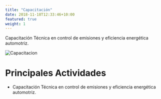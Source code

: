 ```yaml
---
title: "Capacitación"
date: 2018-11-18T12:33:46+10:00
featured: true
weight: 1
---
```


Capacitación Técnica en control de emisiones y eficiencia energética automotriz.

![Capacitacion](/images/neonbrand-1-aA2Fadydc-unsplash.jpeg)

# Principales Actividades 

- Capacitación Técnica en control de emisiones y eficiencia energética automotriz.